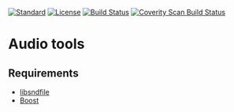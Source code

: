 [![Standard](https://img.shields.io/badge/c%2B%2B-98/11/14/17-blue.svg)](https://en.wikipedia.org/wiki/C%2B%2B#Standardization) [![License](https://img.shields.io/badge/license-MIT-blue.svg)](https://opensource.org/licenses/MIT) [![Build Status](https://travis-ci.org/mpoullet/audio-tools.svg?branch=master)](https://travis-ci.org/mpoullet/audio-tools) [![Coverity Scan Build Status](https://img.shields.io/coverity/scan/13650.svg)](https://scan.coverity.com/projects/mpoullet-audio-tools)
# Audio tools

## Requirements

* [libsndfile](https://github.com/erikd/libsndfile)
* [Boost](http://www.boost.org/)

